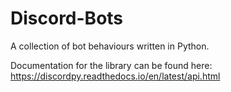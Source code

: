 # Discord-Bots
A collection of bot behaviours written in Python.

Documentation for the library can be found here: 
https://discordpy.readthedocs.io/en/latest/api.html
